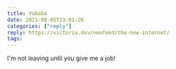 ```yaml
---
title: Yubaba 
date: 2021-08-05T23:01:26 
categories: ["reply"]
reply: https://victoria.dev/neofeed/the-new-internet/
tags: 
---
```



I'm not leaving until you give me a job! 